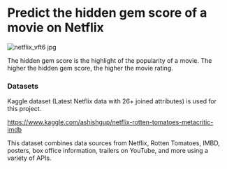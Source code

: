 # Predict the hidden gem score of a movie on Netflix

![netflix_vft6 jpg](https://user-images.githubusercontent.com/20230956/120425038-868e1780-c393-11eb-856b-6c7499b46d20.png)

The hidden gem score is the highlight of the popularity of a movie.
The higher the hidden gem score, the higher the movie rating. 

### Datasets
Kaggle dataset (Latest Netflix data with 26+ joined attributes) is used for this project.

https://www.kaggle.com/ashishgup/netflix-rotten-tomatoes-metacritic-imdb

This dataset combines data sources from Netflix, Rotten Tomatoes, IMBD, posters, box office information, trailers on YouTube, and more using a variety of APIs.
